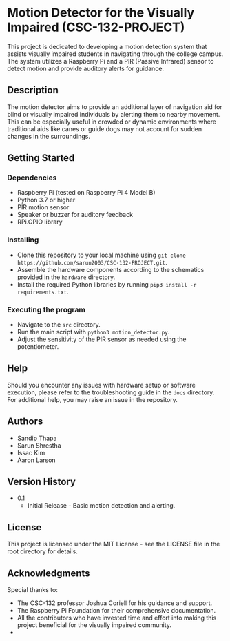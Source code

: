 # Motion Detector for the Visually Impaired (CSC-132-PROJECT)
This project is dedicated to developing a motion detection system that assists visually impaired students in navigating through the college campus.
The system utilizes a Raspberry Pi and a PIR (Passive Infrared) sensor to detect motion and provide auditory alerts for guidance.

## Description
The motion detector aims to provide an additional layer of navigation aid for blind or visually impaired individuals by alerting them to nearby movement. 
This can be especially useful in crowded or dynamic environments where traditional aids like canes or guide dogs may not account for sudden changes in the surroundings.

## Getting Started
### Dependencies
- Raspberry Pi (tested on Raspberry Pi 4 Model B)
- Python 3.7 or higher
- PIR motion sensor
- Speaker or buzzer for auditory feedback
- RPi.GPIO library

### Installing
- Clone this repository to your local machine using `git clone https://github.com/sarun2003/CSC-132-PROJECT.git`.
- Assemble the hardware components according to the schematics provided in the `hardware` directory.
- Install the required Python libraries by running `pip3 install -r requirements.txt`.

### Executing the program
- Navigate to the `src` directory.
- Run the main script with `python3 motion_detector.py`.
- Adjust the sensitivity of the PIR sensor as needed using the potentiometer.

## Help
Should you encounter any issues with hardware setup or software execution, please refer to the troubleshooting guide in the `docs` directory.
For additional help, you may raise an issue in the repository.

## Authors
- Sandip Thapa
- Sarun Shrestha
- Issac Kim
- Aaron Larson

## Version History
* 0.1
    * Initial Release - Basic motion detection and alerting.

## License
This project is licensed under the MIT License - see the LICENSE file in the root directory for details.

## Acknowledgments
Special thanks to:
* The CSC-132 professor Joshua Coriell for his guidance and support.
* The Raspberry Pi Foundation for their comprehensive documentation.
* All the contributors who have invested time and effort into making this project beneficial for the visually impaired community.
* 

